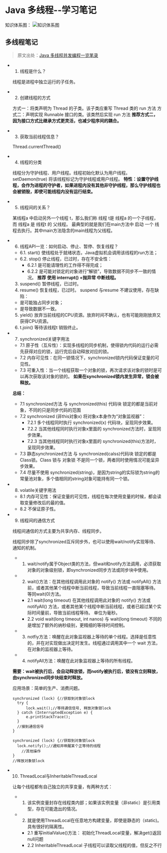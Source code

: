 # Java 多线程--学习笔记

知识体系图：
![知识体系图](http://graph.guoyw.com/Java_notes/JavaSE/多线程思维图.jpg)

## 多线程笔记
> 原文出处：[Java 多线程并发编程一览笔录](http://www.importnew.com/26678.html)

- 1. 线程是什么？

   线程是进程中独立运行的子任务。

- 2. 创建线程的方式

   方式一：将类声明为 Thread 的子类。该子类应重写 Thread 类的 run 方法
   方式二：声明实现 Runnable 接口的类。该类然后实现 run 方法
   **推荐方式二，因为接口方式比继承方式更灵活，也减少程序间的耦合。**

- 3. 获取当前线程信息？

   Thread.currentThread()

- 4. 线程的分类

   线程分为守护线程、用户线程。线程初始化默认为用户线程。
   setDaemon(true) 将该线程标记为守护线程或用户线程。
   **特性：设置守护线程，会作为进程的守护者，如果进程内没有其他非守护线程，那么守护线程也会被销毁，即使可能线程内没有运行结束。**

- 5. 线程间的关系？

   某线程a 中启动另外一个线程 t，那么我们称 线程 t是 线程a 的一个子线程，而 线程a 是 线程t 的 父线程。
   最典型的就是我们在main方法中 启动 一个 线程去执行。其中main方法隐含的main线程为父线程。

- 6. 线程API一览：如何启动、停止、暂停、恢复线程？

  - 6.1. start() 使线程处于就绪状态，Java虚拟机会调用该线程的run方法；
  - 6.2. stop() 停止线程，已过时，存在不安全性：
    - 6.2.1 是可能请理性的工作得不得完成；
    - 6.2.2 是可能对锁定的对象进行“解锁”，导致数据不同步不一致的情况。
    **推荐 使用 interrupt() +抛异常 中断线程。**
   3. suspend() 暂停线程，已过时。
   4. resume() 恢复线程，已过时。
   suspend 与resume 不建议使用，存在缺陷：
     * 是可能独占同步对象；
     * 是导致数据不一致。
   5. yield() 放弃当前线程的CPU资源。放弃时间不确认，也有可能刚刚放弃又获得CPU资源。
   6. t.join() 等待该线程t 销毁终止。

- 7. synchronized关键字用法

  - 7.1 原子性（互斥性）：实现多线程的同步机制，使得锁内代码的运行必需先获得对应的锁，运行完后自动释放对应的锁。
  - 7.2 内存可见性：在同一锁情况下，synchronized锁内代码保证变量的可见性。
  - 7.3 可重入性：当一个线程获取一个对象的锁，再次请求该对象的锁时是可以再次获取该对象的锁的。
  **如果在synchronized锁内发生异常，锁会被释放。**

  **总结：**

  - 7.1 synchronized方法 与 synchronized(this) 代码块 锁定的都是当前对象，不同的只是同步代码的范围
  - 7.2 synchronized (非this对象x) 将对象x本身作为“对象监视器”：
    - 7.2.1 多个线程同时执行 synchronized(x) 代码块，呈现同步效果。
    - 7.2.2 当其他线程同时执行对象x里面的 synchronized方法时，呈现同步效果。
    - 7.2.3 当其他线程同时执行对象x里面的 synchronized(this)方法时，呈现同步效果。
  - 7.3 静态synchronized方法 与 synchronized(calss)代码块 锁定的都是Class锁。Class 锁与 对象锁 不是同一个锁，两者同时使用情况可能呈异步效果。
  - 7.4 尽量不使用 synchronized(string)，是因为string的实际锁为string的常量池对象，多个值相同的string对象可能持有同一个锁。

- 8. volatile关键字用法

  - 8.1 内存可见性：保证变量的可见性，线程在每次使用变量的时候，都会读取变量修改后的最的值。
  - 8.2 不保证原子性。

- 9. 线程间的通信方式

  线程间通信的方式主要为共享内存、线程同步。

  线程同步除了synchronized互斥同步外，也可以使用wait/notify实现等待、通知的机制。

  - 1. wait/notify属于Object类的方法，但wait和notify方法调用，必须获取对象的对象级别锁，即synchronized同步方法或同步块中使用。
  - 2. wait()方法：在其他线程调用此对象的 notify() 方法或 notifyAll() 方法前，或者其他某个线程中断当前线程，导致当前线程一直阻塞等待。等同wait(0)方法。

    - 2.1 wait(long timeout) 在其他线程调用此对象的 notify() 方法或 notifyAll() 方法，或者其他某个线程中断当前线程，或者已超过某个实际时间量前，导致当前线程等待。 单位为毫秒。
    - 2.2 void wait(long timeout, int nanos) 与 wait(long timeout) 不同的是增加了额外的纳秒级别，更精细的等待时间控制。

  - 3. notfiy方法：唤醒在此对象监视器上等待的单个线程。选择是任意性的，并在对实现做出决定时发生。线程通过调用其中一个 wait 方法，在对象的监视器上等待。
  - 4. notifyAll方法：唤醒在此对象监视器上等待的所有线程。

  **需要：wait被执行后，会自动释放锁，而notify被执行后，锁没有立刻释放，由synchronized同步块结束时释放。**

  应用场景：简单的生产、消费问题。
  ```
  synchronized (lock) {//获取到对象锁lock
  	try {
  		lock.wait();//等待通信信号, 释放对象锁lock
  	} catch (InterruptedException e) {
  		e.printStackTrace();
  	}
  	//接到通信信号
  }
  ```
  ```
  synchronized (lock) {//获取到对象锁lock
  	lock.notify();//通知并唤醒某个正等待的线程
      //其他操作
  }
  //释放对象锁lock
  ```

- 10. ThreadLocal与InheritableThreadLocal

  让每个线程都有自己独立的共享变量，有两种方式：

  - 1. 该实例变量封存在线程类内部；如果该实例变量（非static）是引用类型，存在可能逸出的情况。
  - 2. 就是使用ThreadLocal在任意地方构建变量，即使是静态的（static)。具有很好的隔离性。
    - 2.1 重写initialValue()方法：  初始化ThreadLocal变量，解决get()返回null问题
    - 2.2 InheritableThreadLocal 子线程可以读取父线程的值，但反之不行